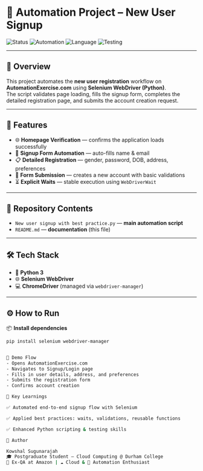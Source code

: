 # 🤖 Automation Project – New User Signup

![Status](https://img.shields.io/badge/Project-Completed-brightgreen)
![Automation](https://img.shields.io/badge/Tool-Selenium-blue)
![Language](https://img.shields.io/badge/Language-Python-yellow)
![Testing](https://img.shields.io/badge/Type-UI%20Automation-red)

---

## 📌 Overview
This project automates the **new user registration** workflow on **AutomationExercise.com** using **Selenium WebDriver (Python)**.  
The script validates page loading, fills the signup form, completes the detailed registration page, and submits the account creation request.

---

## 🚀 Features
- 🌐 **Homepage Verification** — confirms the application loads successfully  
- 📝 **Signup Form Automation** — auto-fills name & email  
- 📋 **Detailed Registration** — gender, password, DOB, address, preferences  
- 🔐 **Form Submission** — creates a new account with basic validations  
- ⏳ **Explicit Waits** — stable execution using `WebDriverWait`

---

## 📂 Repository Contents
- `New user signup with best practice.py` — **main automation script**
- `README.md` — **documentation** (this file)

---

## 🛠️ Tech Stack
- 🐍 **Python 3**
- 🌐 **Selenium WebDriver**
- 💻 **ChromeDriver** (managed via `webdriver-manager`)

---

## ⚙️ How to Run

📦 **Install dependencies**

```bash
pip install selenium webdriver-manager


📸 Demo Flow
- Opens AutomationExercise.com
- Navigates to Signup/Login page
- Fills in user details, address, and preferences
- Submits the registration form
- Confirms account creation

🎯 Key Learnings

✅ Automated end-to-end signup flow with Selenium

✅ Applied best practices: waits, validations, reusable functions

✅ Enhanced Python scripting & testing skills

👤 Author

Kowshal Sugunarajah
🎓 Postgraduate Student – Cloud Computing @ Durham College
💼 Ex-QA at Amazon | ☁️ Cloud & 🤖 Automation Enthusiast











